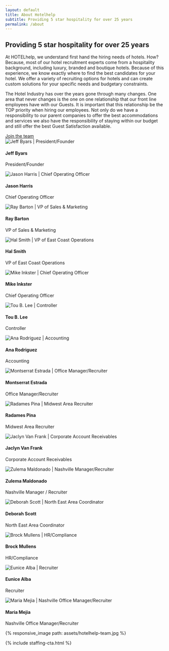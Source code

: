 ```yaml
---
layout: default 
title: About Hotelhelp
subtitle: Providing 5 star hospitality for over 25 years
permalink: /about
---
```


<div id="about" class="plus-tile-tx">
	<!-- <div class="container">
		<img src="../assets/hotelhelp-team.jpg" />
	</div> -->
	<div class="container thiner py-2">
		<h2 class="mt-0">Providing 5 star hospitality for over 25 years</h2>
		<p>At HOTELhelp, we understand first hand the hiring needs of hotels. How? Because, most of our hotel recruitment experts come from a hospitality background, including luxury, branded and boutique hotels. Because of this experience, we know exactly where to find the best candidates for your hotel. We offer a variety of recruiting options for hotels and can create custom solutions for your specific needs and budgetary constraints.</p>
		<p class="mb-2">The Hotel Industry has over the years gone through many changes. One area that never changes is the one on one relationship that our front line employees have with our Guests. It is important that this relationship be the TOP priority when hiring our employees. Not only do we have a responsibility to our parent companies to offer the best accommodations and services we also have the responsibility of staying within our budget and still offer the best Guest Satisfaction available.</p>
		<a href="/contact" class="btn">Join the team</a>
	</div>
	<div class="container mt-3 mb-3">
		<!-- <hr class="mt-3 mb-3"> -->
		<div class="flex fx-wrap cards center pt-0">
			<div class="fx-item-4 fx-item-md-3 fx-item-sm-2">
				<div class="card-item">
					<div class="card-image">
						<img
							alt="Jeff Byars | President/Founder"
							data-src="/assets/jeff-byars.jpg"
							class="lazyload" />
					</div>
					<div class="card-meta sm">
						<h4>Jeff Byars</h4>
						<p>President/Founder</p>
					</div>
				</div>
			</div>
			<div class="fx-item-4 fx-item-md-3 fx-item-sm-2">
				<div class="card-item">
					<div class="card-image">
						<img
							alt="Jason Harris | Chief Operating Officer"
							data-src="/assets/jason-harris.jpg"
							class="lazyload" />
					</div>
					<div class="card-meta sm">
						<h4>Jason Harris</h4>
						<p>Chief Operating Officer</p>
					</div>
				</div>
			</div>
			<div class="fx-item-4 fx-item-md-3 fx-item-sm-2">
				<div class="card-item">
					<div class="card-image">
						<img
							alt="Ray Barton | VP of Sales & Marketing"
							data-src="/assets/team-pl.jpg"
							class="lazyload" />
					</div>
					<div class="card-meta sm">
						<h4>Ray Barton</h4>
						<p>VP of Sales & Marketing</p>
					</div>
				</div>
			</div>
			<div class="fx-item-4 fx-item-md-3 fx-item-sm-2">
				<div class="card-item">
					<div class="card-image">
						<img
							alt="Hal Smith | VP of East Coast Operations"
							data-src="/assets/team-pl.jpg"
							class="lazyload" />
					</div>
					<div class="card-meta sm">
						<h4>Hal Smith</h4>
						<p>VP of East Coast Operations</p>
					</div>
				</div>
			</div>
			<div class="fx-item-4 fx-item-md-3 fx-item-sm-2">
				<div class="card-item">
					<div class="card-image">
						<img
							alt="Mike Inkster | Chief Operating Officer"
							data-src="/assets/mike-inkster.jpg"
							class="lazyload" />
					</div>
					<div class="card-meta sm">
						<h4>Mike Inkster</h4>
						<p>Chief Operating Officer</p>
					</div>
				</div>
			</div>
			<div class="fx-item-4 fx-item-md-3 fx-item-sm-2">
				<div class="card-item">
					<div class="card-image">
						<img
							alt="Tou B. Lee | Controller"
							data-src="/assets/team-pl.jpg"
							class="lazyload" />
					</div>
					<div class="card-meta sm">
						<h4>Tou B. Lee</h4>
						<p>Controller</p>
					</div>
				</div>
			</div>
			<div class="fx-item-4 fx-item-md-3 fx-item-sm-2">
				<div class="card-item">
					<div class="card-image">
						<img
							alt="Ana Rodriguez | Accounting"
							data-src="/assets/team-pl.jpg"
							class="lazyload" />
					</div>
					<div class="card-meta sm">
						<h4>Ana Rodriguez</h4>
						<p>Accounting</p>
					</div>
				</div>
			</div>
			<div class="fx-item-4 fx-item-md-3 fx-item-sm-2">
				<div class="card-item">
					<div class="card-image">
						<img
							alt="Montserrat Estrada | Office Manager/Recruiter"
							data-src="/assets/montserrat-estrada.jpg"
							class="lazyload" />
					</div>
					<div class="card-meta sm">
						<h4>Montserrat Estrada</h4>
						<p>Office Manager/Recruiter</p>
					</div>
				</div>
			</div>
			<div class="fx-item-4 fx-item-md-3 fx-item-sm-2">
				<div class="card-item">
					<div class="card-image">
						<img
							alt="Radames Pina | Midwest Area Recruiter"
							data-src="/assets/radames-pina.jpg"
							class="lazyload" />
					</div>
					<div class="card-meta sm">
						<h4>Radames Pina</h4>
						<p>Midwest Area Recruiter</p>
					</div>
				</div>
			</div>
			<div class="fx-item-4 fx-item-md-3 fx-item-sm-2">
				<div class="card-item">
					<div class="card-image">
						<img
							alt="Jaclyn Van Frank | Corporate Account Receivables"
							data-src="/assets/jaclyn-van-frank.jpg"
							class="lazyload" />
					</div>
					<div class="card-meta sm">
						<h4>Jaclyn Van Frank</h4>
						<p>Corporate Account Receivables</p>
					</div>
				</div>
			</div>
			<div class="fx-item-4 fx-item-md-3 fx-item-sm-2">
				<div class="card-item">
					<div class="card-image">
						<img
							alt="Zulema Maldonado | Nashville Manager/Recruiter"
							data-src="/assets/team-pl.jpg"
							class="lazyload" />
					</div>
					<div class="card-meta sm">
						<h4>Zulema Maldonado</h4>
						<p>Nashville Manager / Recruiter</p>
					</div>
				</div>
			</div>
			<div class="fx-item-4 fx-item-md-3 fx-item-sm-2">
				<div class="card-item">
					<div class="card-image">
						<img
							alt="Deborah Scott | North East Area Coordinator"
							data-src="/assets/deborah-scott.jpg"
							class="lazyload" />
					</div>
					<div class="card-meta sm">
						<h4>Deborah Scott</h4>
						<p>North East Area Coordinator</p>
					</div>
				</div>
			</div>
			<div class="fx-item-4 fx-item-md-3 fx-item-sm-2">
				<div class="card-item">
					<div class="card-image">
						<img
							alt="Brock Mullens | HR/Compliance"
							data-src="/assets/team-pl.jpg"
							class="lazyload" />
					</div>
					<div class="card-meta sm">
						<h4>Brock Mullens</h4>
						<p>HR/Compliance</p>
					</div>
				</div>
			</div>
			<div class="fx-item-4 fx-item-md-3 fx-item-sm-2">
				<div class="card-item">
					<div class="card-image">
						<img
							alt="Eunice Alba | Recruiter"
							data-src="/assets/team-pl.jpg"
							class="lazyload" />
					</div>
					<div class="card-meta sm">
						<h4>Eunice Alba</h4>
						<p>Recruiter</p>
					</div>
				</div>
			</div>
			<div class="fx-item-4 fx-item-md-3 fx-item-sm-2">
				<div class="card-item">
					<div class="card-image">
						<img
							alt="Maria Mejia | Nashville Office Manager/Recruiter"
							data-src="/assets/team-pl.jpg"
							class="lazyload" />
					</div>
					<div class="card-meta sm">
						<h4>Maria Mejia</h4>
						<p>Nashville Office Manager/Recruiter</p>
					</div>
				</div>
			</div>
		</div>
	</div>
	<div class="container">
		<div class="mt-4">
			{% responsive_image path: assets/hotelhelp-team.jpg %}
		</div>
	</div>
</div>

{% include staffing-cta.html %}